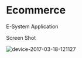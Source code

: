 # Ecommerce
E-System Application

Screen Shot

![device-2017-03-18-121127](device-2017-03-18-121127.png)

